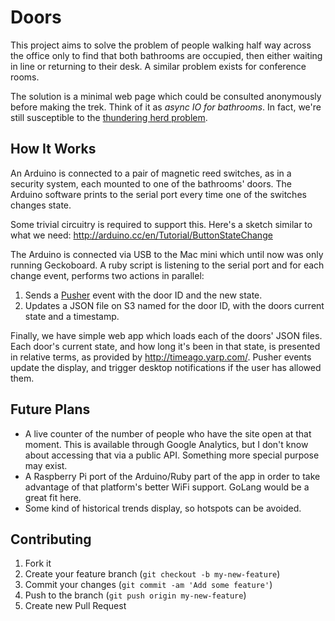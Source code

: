 # Doors

This project aims to solve the problem of people walking half way across the office only to find that both bathrooms are occupied, then either waiting in line or returning to their desk. A similar problem exists for conference rooms.

The solution is a minimal web page which could be consulted anonymously before making the trek. Think of it as *async IO for bathrooms*. In fact, we're still susceptible to the [thundering herd problem](http://en.wikipedia.org/wiki/Thundering_herd_problem).

## How It Works

An Arduino is connected to a pair of magnetic reed switches, as in a security system, each mounted to one of the bathrooms' doors. The Arduino software prints to the serial port every time one of the switches changes state.

Some trivial circuitry is required to support this. Here's a sketch similar to what we need: http://arduino.cc/en/Tutorial/ButtonStateChange

The Arduino is connected via USB to the Mac mini which until now was only running Geckoboard. A ruby script is listening to the serial port and for each change event, performs two actions in parallel:

1. Sends a [Pusher](http://pusher.com/) event with the door ID and the new state.
2. Updates a JSON file on S3 named for the door ID, with the doors current state and a timestamp.

Finally, we have simple web app which loads each of the doors' JSON files. Each door's current state, and how long it's been in that state, is presented in relative terms, as provided by http://timeago.yarp.com/. Pusher events update the display, and trigger desktop notifications if the user has allowed them.

## Future Plans

* A live counter of the number of people who have the site open at that moment. This is available through Google Analytics, but I don't know about accessing that via a public API. Something more special purpose may exist.
* A Raspberry Pi port of the Arduino/Ruby part of the app in order to take advantage of that platform's better WiFi support. GoLang would be a great fit here.
* Some kind of historical trends display, so hotspots can be avoided.

## Contributing

1. Fork it
2. Create your feature branch (`git checkout -b my-new-feature`)
3. Commit your changes (`git commit -am 'Add some feature'`)
4. Push to the branch (`git push origin my-new-feature`)
5. Create new Pull Request